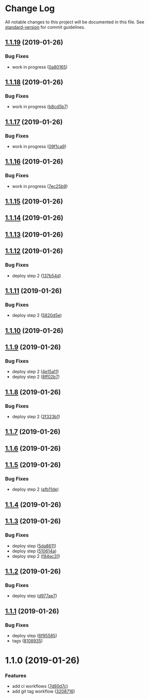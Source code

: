 # Change Log

All notable changes to this project will be documented in this file. See [standard-version](https://github.com/conventional-changelog/standard-version) for commit guidelines.

<a name="1.1.19"></a>
## [1.1.19](https://github.com/predescu/testing-circle-ci/compare/v1.1.18...v1.1.19) (2019-01-26)


### Bug Fixes

* work in progress ([0a80165](https://github.com/predescu/testing-circle-ci/commit/0a80165))



<a name="1.1.18"></a>
## [1.1.18](https://github.com/predescu/testing-circle-ci/compare/v1.1.17...v1.1.18) (2019-01-26)


### Bug Fixes

* work in progress ([b8cd5b7](https://github.com/predescu/testing-circle-ci/commit/b8cd5b7))



<a name="1.1.17"></a>
## [1.1.17](https://github.com/predescu/testing-circle-ci/compare/v1.1.16...v1.1.17) (2019-01-26)


### Bug Fixes

* work in progress ([09f1ca9](https://github.com/predescu/testing-circle-ci/commit/09f1ca9))



<a name="1.1.16"></a>
## [1.1.16](https://github.com/predescu/testing-circle-ci/compare/v1.1.15...v1.1.16) (2019-01-26)


### Bug Fixes

* work in progress ([7ec25b9](https://github.com/predescu/testing-circle-ci/commit/7ec25b9))



<a name="1.1.15"></a>
## [1.1.15](https://github.com/predescu/testing-circle-ci/compare/v1.1.14...v1.1.15) (2019-01-26)



<a name="1.1.14"></a>
## [1.1.14](https://github.com/predescu/testing-circle-ci/compare/v1.1.13...v1.1.14) (2019-01-26)



<a name="1.1.13"></a>
## [1.1.13](https://github.com/predescu/testing-circle-ci/compare/v1.1.12...v1.1.13) (2019-01-26)



<a name="1.1.12"></a>
## [1.1.12](https://github.com/predescu/testing-circle-ci/compare/v1.1.11...v1.1.12) (2019-01-26)


### Bug Fixes

* deploy step 2 ([137b54d](https://github.com/predescu/testing-circle-ci/commit/137b54d))



<a name="1.1.11"></a>
## [1.1.11](https://github.com/predescu/testing-circle-ci/compare/v1.1.10...v1.1.11) (2019-01-26)


### Bug Fixes

* deploy step 2 ([5820d5e](https://github.com/predescu/testing-circle-ci/commit/5820d5e))



<a name="1.1.10"></a>
## [1.1.10](https://github.com/predescu/testing-circle-ci/compare/v1.1.9...v1.1.10) (2019-01-26)



<a name="1.1.9"></a>
## [1.1.9](https://github.com/predescu/testing-circle-ci/compare/v1.1.8...v1.1.9) (2019-01-26)


### Bug Fixes

* deploy step 2 ([4e15a11](https://github.com/predescu/testing-circle-ci/commit/4e15a11))
* deploy step 2 ([8ff02b7](https://github.com/predescu/testing-circle-ci/commit/8ff02b7))



<a name="1.1.8"></a>
## [1.1.8](https://github.com/predescu/testing-circle-ci/compare/v1.1.7...v1.1.8) (2019-01-26)


### Bug Fixes

* deploy step 2 ([2f323b1](https://github.com/predescu/testing-circle-ci/commit/2f323b1))



<a name="1.1.7"></a>
## [1.1.7](https://github.com/predescu/testing-circle-ci/compare/v1.1.6...v1.1.7) (2019-01-26)



<a name="1.1.6"></a>
## [1.1.6](https://github.com/predescu/testing-circle-ci/compare/v1.1.5...v1.1.6) (2019-01-26)



<a name="1.1.5"></a>
## [1.1.5](https://github.com/predescu/testing-circle-ci/compare/v1.1.4...v1.1.5) (2019-01-26)


### Bug Fixes

* deploy step 2 ([afb11de](https://github.com/predescu/testing-circle-ci/commit/afb11de))



<a name="1.1.4"></a>
## [1.1.4](https://github.com/predescu/testing-circle-ci/compare/v1.1.3...v1.1.4) (2019-01-26)



<a name="1.1.3"></a>
## [1.1.3](https://github.com/predescu/testing-circle-ci/compare/v1.1.2...v1.1.3) (2019-01-26)


### Bug Fixes

* deploy step ([5da8611](https://github.com/predescu/testing-circle-ci/commit/5da8611))
* deploy step ([510614a](https://github.com/predescu/testing-circle-ci/commit/510614a))
* deploy step 2 ([f84ec31](https://github.com/predescu/testing-circle-ci/commit/f84ec31))



<a name="1.1.2"></a>
## [1.1.2](https://github.com/predescu/testing-circle-ci/compare/v1.1.1...v1.1.2) (2019-01-26)


### Bug Fixes

* deploy step ([d977ae7](https://github.com/predescu/testing-circle-ci/commit/d977ae7))



<a name="1.1.1"></a>
## [1.1.1](https://github.com/predescu/testing-circle-ci/compare/v1.1.0...v1.1.1) (2019-01-26)


### Bug Fixes

* deploy step ([6f95585](https://github.com/predescu/testing-circle-ci/commit/6f95585))
* tags ([8108935](https://github.com/predescu/testing-circle-ci/commit/8108935))



<a name="1.1.0"></a>
# 1.1.0 (2019-01-26)


### Features

* add ci workflows ([7d80d7c](https://github.com/predescu/testing-circle-ci/commit/7d80d7c))
* add git tag workflow ([3208716](https://github.com/predescu/testing-circle-ci/commit/3208716))
